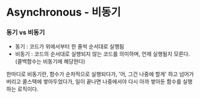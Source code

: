 # Asynchronous - 비동기



### 동기 vs 비동기

- 동기 : 코드가 위에서부터 한 줄씩 순서대로 실행됨 
- 비동기 : 코드의 순서대로 실행되지 않는 코드를 의미하며, 언제 실행될지 모른다. 
  (콜백함수는 비동기에 해당한다)



한마디로 비동기란, 함수가 순차적으로 실행되다가, '어, 그건 나중에 할게' 하고 넘어가버리고 콜스택에 쌓아두었다가, 일이 끝나면 나중에서야 다시 아까 쌓아둔 함수를 실행하는 로직이다.



